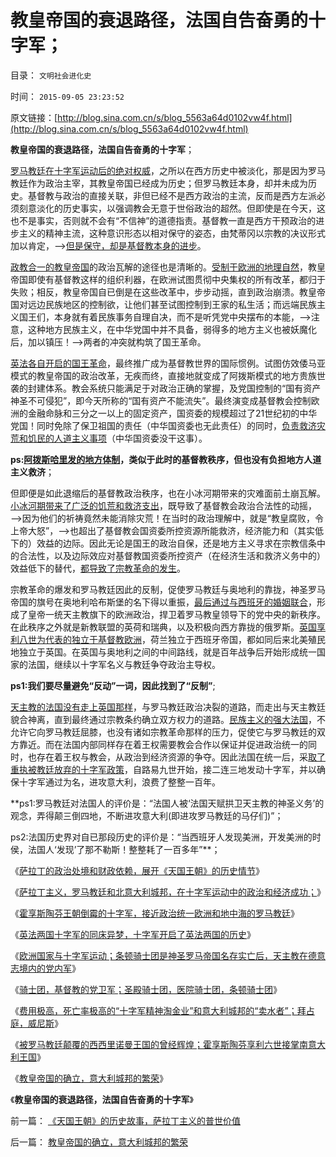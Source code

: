 # 教皇帝国的衰退路径，法国自告奋勇的十字军；

目录： `文明社会进化史` 

时间： `2015-09-05 23:23:52` 

原文链接：[http://blog.sina.com.cn/s/blog_5563a64d0102vw4f.html](http://blog.sina.com.cn/s/blog_5563a64d0102vw4f.html)

**教皇帝国的衰退路径，法国自告奋勇的十字军**；

[罗马教廷在十字军运动后的绝对权威](../../../2011/9/2/十字军运动“示形于外实侵于内”.md)，之所以在西方历史中被淡化，那是因为罗马教廷作为政治主宰，其教皇帝国已经成为历史；但罗马教廷本身，却并未成为历史。基督教与政治的直接关联，非但已经不是西方政治的主流，反而是西方左派必须刻意淡化的历史事实，以强调教会无意于世俗政治的超然。但即使是在今天，这也不是事实，否则就不会有“不信神”的道德指责。基督教一直是西方干预政治的进步主义的精神主流，这种意识形态以相对保守的姿态，由梵蒂冈以宗教的决议形式加以肯定，——>[但是保守，却是基督教本身的进步](../../../2012/2/17/拜上帝教的洋葱头和共产主义传统和保守主义.md)。

[政教合一的教皇帝国](../../../2010/12/23/为什么基督教仇恨进化论？.md)的政治瓦解的途径也是清晰的。[受制于欧洲的地理自然](../../../2010/3/24/地理气侯条件影响文明历史进程的设想.md)，教皇帝国即使有基督教这样的组织利器，在欧洲试图贯彻中央集权的所有改革，都归于失败；相反，教皇帝国自已倒是在这些改革中，步步动摇，直到政治崩溃。教皇帝国对远边民族地区的控制欲，让他们甚至试图控制到王家的私生活；而远端民族主义国王们，本身就有着民族事务自理自决，而不是听凭党中央摆布的本能，——>注意，这种地方民族主义，在中华党国中并不具备，弱得多的地方主义也被妖魔化后，加以镇压！——>两者的冲突就构筑了国王革命。

[英法各自开启的国王革命](../../../2011/3/7/《大宪章》是国王对教皇的革命.md)，最终推广成为基督教世界的国际惯例。试图仿效倭马亚模式的教皇帝国的政治改革，无疾而终，直接地就变成了阿拨斯模式的地方贵族世袭的封建体系。教会系统只能满足于对政治正确的掌握，及党国控制的“国有资产神圣不可侵犯”，即今天所称的“国有资产不能流失”。最终演变成基督教会控制欧洲的金融命脉和三分之一以上的固定资产，国资委的规模超过了21世纪初的中华党国！同时免除了保卫祖国的责任（中华国资委也无此责任）的同时，[负责救济灾荒和饥民的人道主义事项](../../../2012/2/5/欧洲经济发展了，欧洲公众却怀念中世纪了.md)（中华国资委没干这事）。

**ps:[阿拨斯哈里发的地方体制](../../../2015/8/24/唐朝灭亡西突厥，将中亚永久性推入伊斯兰文化圈；.md)，类似于此时的基督教秩序，但也没有负担地方人道主义救济**；

但即便是如此退缩后的基督教政治秩序，也在小冰河期带来的灾难面前土崩瓦解。[小冰河期带来了广泛的饥荒和救济支出](../../../2010/4/18/美洲文明摇篮是尤卡坦并且多次夭折.md)，既导致了基督教会政治合法性的动摇，——>因为他们的祈祷竟然未能消除灾荒！在当时的政治理解中，就是“教皇腐败，令上帝大怒”，——>也超出了基督教会国资委所控资源所能救济，经济能力和（其实低下的）效益的边际。因此无论是国王的政治自保，还是地方主义寻求在宗教信条中的合法性，以及边际效应对基督教国资委所控资产（在经济生活和救济义务中的）效益低下的替代，[都导致了宗教革命的发生](../../../2014/12/23/天主教会的社会角色和欧洲宗教革命的原因.md)。

宗教革命的爆发和罗马教廷因此的反制，促使罗马教廷与奥地利的靠拢，神圣罗马帝国的旗号在奥地利哈布斯堡的名下得以重振，[最后通过与西班牙的婚姻联合](../../../2014/11/21/墨西哥史序，征服墨西哥的西班牙帝国.md)，形成了皇帝一统天主教旗下的欧洲政治，捍卫着罗马教皇领导下的党中央的新秩序。在此秩序之外就是新教联盟的英荷和瑞典，以及积极向西方靠拢的俄罗斯。[英国享利八世为代表的独立于基督教欧洲](../../../2013/12/25/首倡并推动宗教革命英国享利八世父女，及英国内战.md)，荷兰独立于西班牙帝国，都如同后来北美殖民地独立于英国。在英国与奥地利之间的中间路线，就是百年战争后开始形成统一国家的法国，继续以十字军名义与教廷争夺政治主导权。

**ps1:我们要尽量避免“反动”一词，因此找到了“反制”**;

[天主教的法国没有走上英国那样](../../../2011/8/31/加尔文教派入主西班牙，欧洲的齐桓公！.md)，与罗马教廷政治决裂的道路，而走出与天主教廷貌合神离，直到最终通过宗教条约确立双方权力的道路。[民族主义的强大法国](../../../2012/12/26/欧洲民族主义的成功有明显水分,美国没有扩张而被低估.md)，不允许它向罗马教廷屈膝，也没有诸如宗教革命那样的压力，促使它与罗马教廷的双方靠近。而在法国内部同样存在着王权需要教会合作以保证并促进政治统一的同时，也存在着王权与教会，从政治到经济资源的争夺。因此法国在统一后，采[取了重执被教廷放弃的十字军政策](../../../2015/8/22/十字军运动是世界历史关键的转折点；.md)，自路易九世开始，接二连三地发动十字军，并以确保十字军通过为名，进攻意大利，浪费了整整一百年。

**ps1:罗马教廷对法国人的评价是：“法国人被‘法国天赋拱卫天主教的神圣义务’的观念，弄得颠三倒四地，不断进攻意大利(即进攻罗马教廷的马仔们)”；

ps2:法国历史界对自已那段历史的评价是：“当西班牙人发现美洲，开发美洲的时侯，法国人‘发现’了那不勒斯！整整耗了一百多年”**；

《[萨拉丁的政治处境和财政依赖，展开《天国王朝》的历史情节](../../../2015/8/27/萨拉丁的政治处境和财政依赖，展开《天国王朝》的历史情节；.md)》

《[萨拉丁主义，罗马教廷和北意大利城邦，在十字军运动中的政治和经济成功；](../../../2015/8/28/为什么本拉登和伊斯兰国，都不是萨拉丁主义？.md)》

《[霍享斯陶芬王朝倒霉的十字军，接近政治统一欧洲和地中海的罗马教廷](../../../2015/8/29/德意志倒霉的十字军，被历史淡化的教皇帝国.md)》

《[英法两国十字军的同床异梦，十字军开启了英法两国的历史](../../../2015/8/30/十字军开启了英法两国的历史.md)》

《[欧洲国家与十字军运动；条顿骑士团是神圣罗马帝国名存实亡后，天主教在德意志境内的党内军](../../../2015/8/31/欧洲国家与十字军运动的关联,天主教在德意志的党内军；.md)》

《[骑士团，基督教的党卫军；圣殿骑士团，医院骑士团，条顿骑士团](../../../2015/9/1/基督教的党卫军；圣殿骑士团，医院骑士团，条顿骑士团；.md)》

《[费用极高，死亡率极高的“十字军精神淘金业”和意大利城邦的“卖水者”；拜占庭，威尼斯](../../../2015/9/2/十字军的信仰淘金业，拜占庭和威尼斯，及意大利中世纪城邦.md)》

《[被罗马教廷颠覆的西西里诺曼王国的曾经辉煌；霍享斯陶芬享利六世接掌南意大利王国](../../../2015/9/3/被罗马教廷颠覆的西西里诺曼王国的曾经辉煌.md)》

《[教皇帝国的确立，意大利城邦的繁荣](../../../2015/9/4/教皇帝国的确立，意大利城邦的繁荣.md)》

《**教皇帝国的衰退路径，法国自告奋勇的十字军**》

前一篇： [《天国王朝》的历史故事，萨拉丁主义的普世价值](../../../2015/9/8/《天国王朝》的历史故事，萨拉丁主义的普世价值.md)

后一篇： [教皇帝国的确立，意大利城邦的繁荣](../../../2015/9/4/教皇帝国的确立，意大利城邦的繁荣.md)

